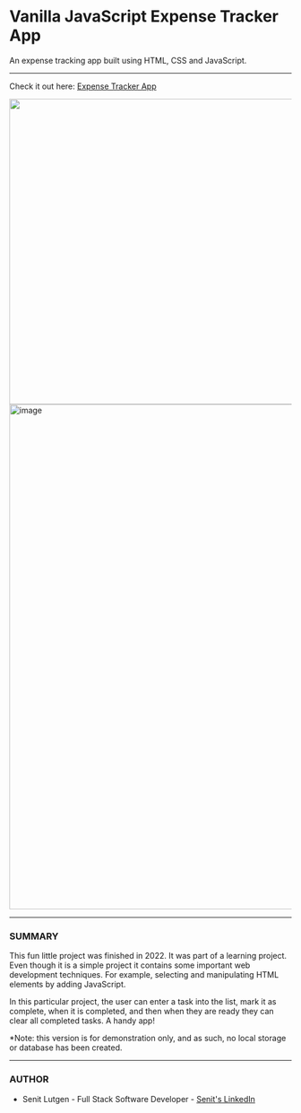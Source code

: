 <h1>Vanilla JavaScript Expense Tracker App</h1>
<p>An expense tracking app built using HTML, CSS and JavaScript.<p> 
<hr>

<p>Check it out here: <a href='https://wallst-code.github.io/expense-tracker-app'/>Expense Tracker App</a><p>
<img width="545" alt="" src="">
 <img width="901" alt="image" src="https://user-images.githubusercontent.com/69335472/153314205-4db7593d-2896-4c0e-95bc-1ec41a8f6acd.png">

 <hr>

<h3>SUMMARY</h3> 
<p>This fun little project was finished in 2022. It was part of a learning project. Even though it is a simple project it contains some important web development techniques. For example, selecting and manipulating HTML elements by adding JavaScript.</p>

<p>In this particular project, the user can enter a task into the list, mark it as complete, when it is completed, and then when they are ready they can clear all completed tasks. A handy app!</p>

<p>*Note: this version is for demonstration only, and as such, no local storage or database has been created.<p> 
<hr>

<h3>AUTHOR</h3>
<ul>
  <li>Senit Lutgen - Full Stack Software Developer - <a href="https://www.linkedin.com/in/senit-lutgen-j-d-mba-442304227/">Senit's LinkedIn</a></li>
  
</ul>
